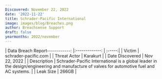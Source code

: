 ```yaml
---
Discovered: November 22, 2022
date: '2022-11-22'
title: Schrader-Pacific International
image: images/blog/Breaches.png
author: Breachsense Support
draft: false
yearmonths: 2022/november
---
```


| Data Breach Report------------:     |:-------------:    | :-----:|
| Victim      | schrader-pacific.com      | 
| Threat Actor      | Karakurt      | 
| Date Discovered      | Nov 22, 2022      | 
| Description      | Schrader-Pacific International is a global leader in the design/engineering and manufacture of valves for automotive fuel and AC systems.      | 
| Leak Size      | 266GB      | 

